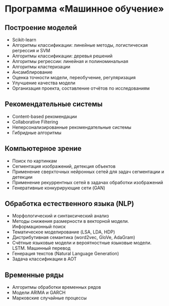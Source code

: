 # Программа «Машинное обучение»

## Построение моделей

* Scikit-learn
* Алгоритмы классификации: линейные методы, логистическая регрессия и SVM
* Алгоритмы классификации: деревья решений
* Алгоритмы регрессии: линейная и полиноминальная
* Алгоритмы кластеризации
* Ансамблирование
* Оценка точности модели, переобучение, регуляризация
* Улучшение качества модели
* Организация проекта, составление отчётов по исследованиям

## Рекомендательные системы

* Content-based рекомендации
* Collaborative Filtering
* Неперсонализированные рекомендательные системы
* Гибридные алгоритмы

## Компьютерное зрение

* Поиск по картинкам
* Сегментация изображений, детекция объектов
* Применение сверхточных нейронных сетей для задач сегментации и детекции
* Применение рекуррентных сетей в задачах обработки изображений
* Генеративные конкурирующие сети (GAN)

## Обработка естественного языка (NLP)

* Морфологический и синтаксический анализ
* Методы снижения размерности в векторной модели. Информационный поиск
* Тематическое моделирование (LSA, LDA, HDP)
* Дистрибутивная семантика (word2vec, GloVe, AdaGram)
* Счётные языковые модели и вероятностные языковые модели. LSTM. Машинный перевод
* Генерация текстов (Natural Language Generation)
* Задача классификации в АОТ

## Временные ряды

* Алгоритмы обработки временных рядов
* Модели ARIMA и GARCH
* Марковские случайные процессы
